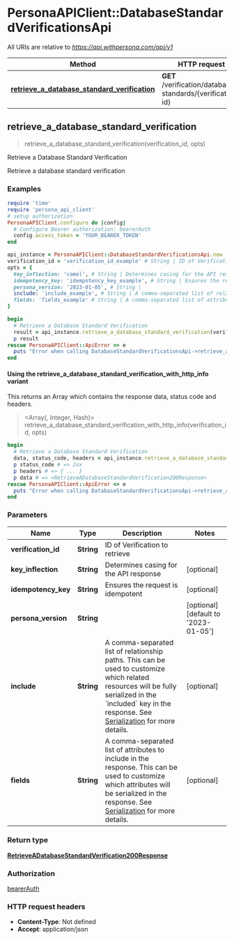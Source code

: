 # PersonaAPIClient::DatabaseStandardVerificationsApi

All URIs are relative to *https://api.withpersona.com/api/v1*

| Method | HTTP request | Description |
| ------ | ------------ | ----------- |
| [**retrieve_a_database_standard_verification**](DatabaseStandardVerificationsApi.md#retrieve_a_database_standard_verification) | **GET** /verification/database-standards/{verification-id} | Retrieve a Database Standard Verification |


## retrieve_a_database_standard_verification

> <RetrieveADatabaseStandardVerification200Response> retrieve_a_database_standard_verification(verification_id, opts)

Retrieve a Database Standard Verification

Retrieve a database standard verification

### Examples

```ruby
require 'time'
require 'persona_api_client'
# setup authorization
PersonaAPIClient.configure do |config|
  # Configure Bearer authorization: bearerAuth
  config.access_token = 'YOUR_BEARER_TOKEN'
end

api_instance = PersonaAPIClient::DatabaseStandardVerificationsApi.new
verification_id = 'verification_id_example' # String | ID of Verification to retrieve
opts = {
  key_inflection: 'camel', # String | Determines casing for the API response
  idempotency_key: 'idempotency_key_example', # String | Ensures the request is idempotent
  persona_version: '2023-01-05', # String | 
  include: 'include_example', # String | A comma-separated list of relationship paths. This can be used to customize which related resources will be fully serialized in the `included` key in the response. See [Serialization](https://docs.withpersona.com/reference/serialization#inclusion-of-related-resources) for more details.
  fields: 'fields_example' # String | A comma-separated list of attributes to include in the response. This can be used to customize which attributes will be serialized in the response. See [Serialization](https://docs.withpersona.com/reference/serialization#sparse-fieldsets) for more details.
}

begin
  # Retrieve a Database Standard Verification
  result = api_instance.retrieve_a_database_standard_verification(verification_id, opts)
  p result
rescue PersonaAPIClient::ApiError => e
  puts "Error when calling DatabaseStandardVerificationsApi->retrieve_a_database_standard_verification: #{e}"
end
```

#### Using the retrieve_a_database_standard_verification_with_http_info variant

This returns an Array which contains the response data, status code and headers.

> <Array(<RetrieveADatabaseStandardVerification200Response>, Integer, Hash)> retrieve_a_database_standard_verification_with_http_info(verification_id, opts)

```ruby
begin
  # Retrieve a Database Standard Verification
  data, status_code, headers = api_instance.retrieve_a_database_standard_verification_with_http_info(verification_id, opts)
  p status_code # => 2xx
  p headers # => { ... }
  p data # => <RetrieveADatabaseStandardVerification200Response>
rescue PersonaAPIClient::ApiError => e
  puts "Error when calling DatabaseStandardVerificationsApi->retrieve_a_database_standard_verification_with_http_info: #{e}"
end
```

### Parameters

| Name | Type | Description | Notes |
| ---- | ---- | ----------- | ----- |
| **verification_id** | **String** | ID of Verification to retrieve |  |
| **key_inflection** | **String** | Determines casing for the API response | [optional] |
| **idempotency_key** | **String** | Ensures the request is idempotent | [optional] |
| **persona_version** | **String** |  | [optional][default to &#39;2023-01-05&#39;] |
| **include** | **String** | A comma-separated list of relationship paths. This can be used to customize which related resources will be fully serialized in the &#x60;included&#x60; key in the response. See [Serialization](https://docs.withpersona.com/reference/serialization#inclusion-of-related-resources) for more details. | [optional] |
| **fields** | **String** | A comma-separated list of attributes to include in the response. This can be used to customize which attributes will be serialized in the response. See [Serialization](https://docs.withpersona.com/reference/serialization#sparse-fieldsets) for more details. | [optional] |

### Return type

[**RetrieveADatabaseStandardVerification200Response**](RetrieveADatabaseStandardVerification200Response.md)

### Authorization

[bearerAuth](../README.md#bearerAuth)

### HTTP request headers

- **Content-Type**: Not defined
- **Accept**: application/json

